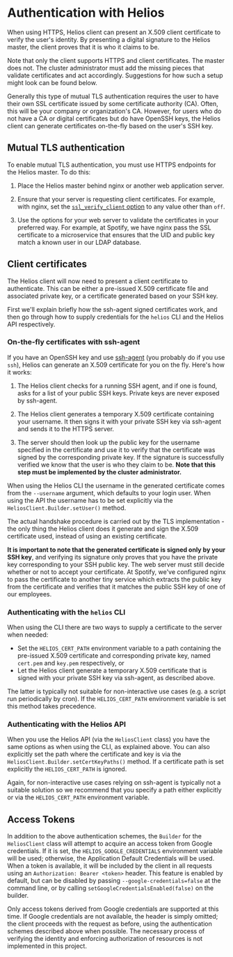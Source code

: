 # Authentication with Helios

When using HTTPS, Helios client can present an X.509 client certificate to verify
the user's identity. By presenting a digital signature to the Helios master, the
client proves that it is who it claims to be.

Note that only the client supports HTTPS and client certificates. The master does not. The cluster administrator must add the missing pieces that validate certificates and act accordingly. Suggestions for how such a setup might look can be found below.

Generally this type of mutual TLS authentication requires the user to have their
own SSL certificate issued by some certificate authority (CA). Often, this
will be your company or organization's CA. However, for users who do not have a
CA or digital certificates but do have OpenSSH keys, the Helios client can
generate certificates on-the-fly based on the user's SSH key.

## Mutual TLS authentication

To enable mutual TLS authentication, you must use HTTPS endpoints for the Helios
master. To do this:

1. Place the Helios master behind nginx or another web application server.

2. Ensure that your server is requesting client certificates. For example, with
   nginx, set the [`ssl_verify_client` option](http://nginx.org/en/docs/http/ngx_http_ssl_module.html#ssl_verify_client)
   to any value other than `off`.

3. Use the options for your web server to validate the certificates in your
   preferred way. For example, at Spotify, we have nginx pass the SSL certificate
   to a microservice that ensures that the UID and public key match a known user
   in our LDAP database.

## Client certificates

The Helios client will now need to present a client certificate to authenticate.
This can be either a pre-issued X.509 certificate file and associated private
key, or a certificate generated based on your SSH key.

First we'll explain briefly how the ssh-agent signed certificates work, and then go through how to supply credentials for the `helios` CLI and the Helios API respectively.

### On-the-fly certificates with ssh-agent

If you have an OpenSSH key and use [ssh-agent](http://linux.die.net/man/1/ssh-agent)
(you probably do if you use `ssh`), Helios can generate an X.509 certificate for
you on the fly. Here's how it works:

1. The Helios client checks for a running SSH agent, and if one is found, asks
   for a list of your public SSH keys. Private keys are never exposed by
   ssh-agent.

2. The Helios client generates a temporary X.509 certificate containing your username.
   It then signs it with your private SSH key via ssh-agent and sends it to the HTTPS server.

3. The server should then look up the public key for the username specified in the certificate and
   use it to verify that the certificate was signed by the corresponding private key. If the
   signature is successfully verified we know that the user is who they claim to be.
   **Note that this step must be implemented by the cluster administrator.**

When using the Helios CLI the username in the generated certificate comes from the `--username` argument, which defaults to your login user. When using the API the username has to be set explicitly via the `HeliosClient.Builder.setUser()` method.

The actual handshake procedure is carried out by the TLS implementation -
the only thing the Helios client does it generate and sign the X.509 certificate used, instead
of using an existing certificate.

**It is important to note that the generated certificate is signed only by your
SSH key**, and verifying its signature only proves that you have the private key corresponding
to your SSH public key. The web server must still decide whether or not to accept
your certificate. At Spotify, we've configured nginx to pass the certificate to
another tiny service which extracts the public key from the certificate and
verifies that it matches the public SSH key of one of our employees.

### Authenticating with the `helios` CLI

When using the CLI there are two ways to supply a certificate to the server when needed:

- Set the `HELIOS_CERT_PATH` environment variable to a path containing the pre-issued X.509 certificate and corresponding private key, named `cert.pem` and `key.pem` respectively, or
- Let the Helios client generate a temporary X.509 certificate that is signed with your private SSH key via ssh-agent, as described above.

The latter is typically not suitable for non-interactive use cases (e.g. a script run periodically by cron). If the `HELIOS_CERT_PATH` environment variable is set this method takes precedence.

### Authenticating with the Helios API

When you use the Helios API (via the `HeliosClient` class) you have the same options as when using the CLI, as explained above. You can also explicitly set the path where the certificate and key is via the `HeliosClient.Builder.setCertKeyPaths()` method. If a certificate path is set explicitly the `HELIOS_CERT_PATH` is ignored.

Again, for non-interactive use cases relying on ssh-agent is typically not a suitable solution so we recommend that you specify a path either explicitly or via the `HELIOS_CERT_PATH` environment variable.

## Access Tokens

In addition to the above authentication schemes, the `Builder` for the
`HeliosClient` class will attempt to acquire an access token from Google
credentials. If it is set, the `HELIOS_GOOGLE_CREDENTIALS` environment variable
will be used; otherwise, the Application Default Credentials will be used. When
a token is available, it will be included by the client in all requests using an
`Authorization: Bearer <token>` header. This feature is enabled by default, but
can be disabled by passing `--google-credentials=false` at the command line, or
by calling `setGoogleCredentialsEnabled(false)` on the builder.

Only access tokens derived from Google credentials are supported at this time.
If Google credentials are not available, the header is simply omitted; the
client proceeds with the request as before, using the authentication schemes
described above when possible. The necessary process of verifying the identity
and enforcing authorization of resources is not implemented in this project.
